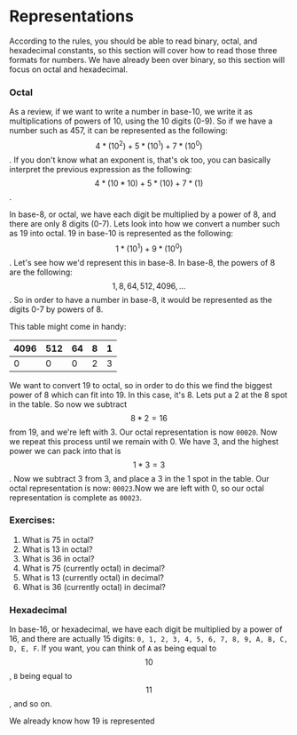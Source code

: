 # Representations

According to the rules, you should be able to read binary, octal, and hexadecimal constants, so this section will cover how to read those three formats for numbers. We have already been over binary, so this section will focus on octal and hexadecimal.

### Octal

As a review, if we want to write a number in base-10, we write it as multiplications of powers of 10, using the 10 digits \(0-9\). So if we have a number such as 457, it can be represented as the following: $$4*(10^2) + 5*(10^1) + 7*(10^0)$$. If you don't know what an exponent is, that's ok too, you can basically interpret the previous expression as the following:$$4*(10*10) + 5*(10) + 7*(1)$$.

In base-8, or octal, we have each digit be multiplied by a power of 8, and there are only 8 digits \(0-7\). Lets look into how we convert a number such as 19 into octal. 19 in base-10 is represented as the following: $$1*(10^1) + 9*(10^0)$$. Let's see how we'd represent this in base-8. In base-8, the powers of 8 are the following: $$1, 8, 64, 512, 4096, ...$$. So in order to have a number in base-8, it would be represented as the digits 0-7 by powers of 8.

This table might come in handy:

| 4096 | 512 | 64 | 8 | 1 |
| :--- | :--- | :--- | :--- | :--- |
| 0 | 0 | 0 | 2 | 3 |

We want to convert 19 to octal, so in order to do this we find the biggest power of 8 which can fit into 19. In this case, it's 8. Lets put a 2 at the 8 spot in the table. So now we subtract $$8 * 2 = 16$$ from 19, and we're left with 3. Our octal representation is now `00020`. Now we repeat this process until we remain with 0. We have 3, and the highest power we can pack into that is $$1 * 3 = 3$$. Now we subtract 3 from 3, and place a 3 in the 1 spot in the table. Our octal representation is now: `00023`.Now we are left with 0, so our octal representation is complete as `00023`.

### Exercises:

1. What is 75 in octal?
2. What is 13 in octal?
3. What is 36 in octal?
4. What is 75 \(currently octal\) in decimal?
5. What is 13 \(currently octal\) in decimal?
6. What is 36 \(currently octal\) in decimal?

### Hexadecimal

In base-16, or hexadecimal, we have each digit be multiplied by a power of 16, and there are actually 15 digits: `0, 1, 2, 3, 4, 5, 6, 7, 8, 9, A, B, C, D, E, F`. If you want, you can think of `A` as being equal to $$ 10$$, `B` being equal to $$ 11$$, and so on.

We already know how 19 is represented 

